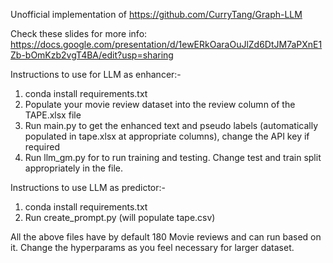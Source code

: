 Unofficial implementation of https://github.com/CurryTang/Graph-LLM

Check these slides for more info: https://docs.google.com/presentation/d/1ewERkOaraOuJlZd6DtJM7aPXnE1Zb-bOmKzb2vgT4BA/edit?usp=sharing

Instructions to use for LLM as enhancer:-

1. conda install requirements.txt
2. Populate your movie review dataset into the review column of the TAPE.xlsx file
3. Run main.py to get the enhanced text and pseudo labels (automatically populated in tape.xlsx at appropriate columns), change the API key if required
4. Run llm_gm.py for to run training and testing. Change test and train split appropriately in the file.

Instructions to use LLM as predictor:-
1. conda install requirements.txt
2. Run create_prompt.py (will populate tape.csv)



All the above files have by default 180 Movie reviews and can run based on it. Change the hyperparams as you feel necessary for larger dataset. 

